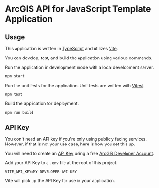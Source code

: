 # ArcGIS API for JavaScript Template Application

## Usage

This application is written in [TypeScript](http://www.typescriptlang.org/) and utilizes [Vite](https://vitejs.dev/).

You can develop, test, and build the application using various commands.

Run the application in development mode with a local development server.

```sh
npm start
```

Run the unit tests for the application. Unit tests are written with [Vitest](https://vitest.dev/).

```sh
npm test
```

Build the application for deployment.

```sh
npm run build
```

## API Key

You don't need an API key if you're only using publicly facing services. However, if that is not your use case, here is how you set this up.

You will need to create an [API Key](https://developers.arcgis.com/documentation/mapping-apis-and-services/security/#api-keys) using a free [ArcGIS Developer Account](https://developers.arcgis.com/sign-up/).

Add your API Key to a `.env` file at the root of this project.

```.env
VITE_API_KEY=MY-DEVELOPER-API-KEY
```

Vite will pick up the API Key for use in your application.
